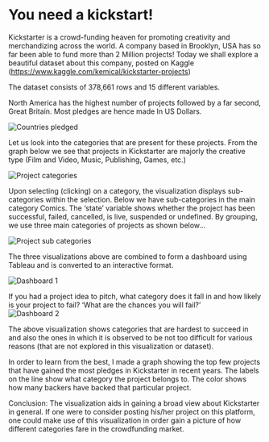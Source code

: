 # You need a kickstart!

Kickstarter is a crowd-funding heaven for promoting creativity and merchandizing across the world. A company based in Brooklyn, USA has so far been able to fund more than 2 Million projects! Today we shall explore a beautiful dataset about this company, posted on Kaggle (https://www.kaggle.com/kemical/kickstarter-projects)

The dataset consists of 378,661 rows and 15 different variables. 
 
North America has the highest number of projects followed by a far second, Great Britain. Most pledges are hence made In US Dollars.

![Countries pledged](https://user-images.githubusercontent.com/46550460/54884519-763f9100-4e48-11e9-97b0-64c1cf96ccf1.png)

Let us look into the categories that are present for these projects. From the graph below we see that projects in Kickstarter are majorly the creative type (Film and Video, Music, Publishing, Games, etc.)

 ![Project categories](https://user-images.githubusercontent.com/46550460/54884518-763f9100-4e48-11e9-8f13-5e49d539e6b3.png)

Upon selecting (clicking) on a category, the visualization displays sub-categories within the selection. Below we have sub-categories in the main category Comics. The ‘state’ variable shows whether the project has been successful, failed, cancelled, is live, suspended or undefined. By grouping, we use three main categories of projects as shown below…
 
 ![Project sub categories](https://user-images.githubusercontent.com/46550460/54884517-763f9100-4e48-11e9-8aa0-107086c64b17.png)

The three visualizations above are combined to form a dashboard using Tableau and is converted to an interactive format.

![Dashboard 1](https://user-images.githubusercontent.com/46550460/54884516-763f9100-4e48-11e9-8e9c-29a280f6f509.png)

If you had a project idea to pitch, what category does it fall in and how likely is your project to fail? ‘What are the chances you will fail?’
 
![Dashboard 2](https://user-images.githubusercontent.com/46550460/54884515-75a6fa80-4e48-11e9-9347-0da3cb1eba83.png)
  
The above visualization shows categories that are hardest to succeed in and also the ones in which it is observed to be not too difficult for various reasons (that are not explored in this visualization or dataset). 

In order to learn from the best, I made a graph showing the top few projects that have gained the most pledges in Kickstarter in recent years. The labels on the line show what category the project belongs to. The color shows how many backers have backed that particular project. 

Conclusion: The visualization aids in gaining a broad view about Kickstarter in general. If one were to consider posting his/her project on this platform, one could make use of this visualization in order gain a picture of how different categories fare in the crowdfunding market.
